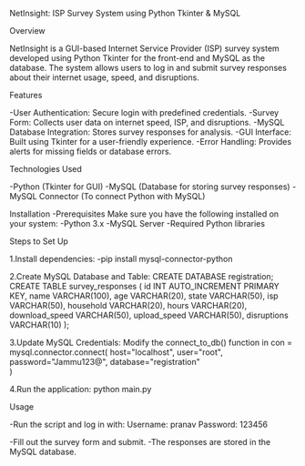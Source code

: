 NetInsight: ISP Survey System using Python Tkinter & MySQL

Overview

NetInsight is a GUI-based Internet Service Provider (ISP) survey system developed using Python Tkinter for the front-end and MySQL as the database. The system allows users to log in and submit survey responses about their internet usage, speed, and disruptions.

Features

-User Authentication: Secure login with predefined credentials.
-Survey Form: Collects user data on internet speed, ISP, and disruptions.
-MySQL Database Integration: Stores survey responses for analysis.
-GUI Interface: Built using Tkinter for a user-friendly experience.
-Error Handling: Provides alerts for missing fields or database errors.

Technologies Used

-Python (Tkinter for GUI)
-MySQL (Database for storing survey responses)
-MySQL Connector (To connect Python with MySQL)

Installation
-Prerequisites
Make sure you have the following installed on your system:
-Python 3.x
-MySQL Server
-Required Python libraries


Steps to Set Up

1.Install dependencies:
-pip install mysql-connector-python

2.Create MySQL Database and Table:
CREATE DATABASE registration;
CREATE TABLE survey_responses (
    id INT AUTO_INCREMENT PRIMARY KEY,
    name VARCHAR(100),
    age VARCHAR(20),
    state VARCHAR(50),
    isp VARCHAR(50),
    household VARCHAR(20),
    hours VARCHAR(20),
    download_speed VARCHAR(50),
    upload_speed VARCHAR(50),
    disruptions VARCHAR(10)
);

3.Update MySQL Credentials: Modify the connect_to_db() function in
  con = mysql.connector.connect(
            host="localhost",
            user="root",
            password="Jammu123@", 
            database="registration"  
        )

4.Run the application:
python main.py


Usage

-Run the script and log in with:
 Username: pranav
 Password: 123456

-Fill out the survey form and submit.
-The responses are stored in the MySQL database.





